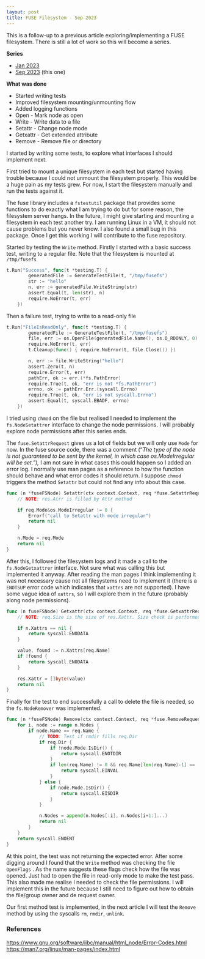 ```yaml
---
layout: post
title: FUSE Filesystem - Sep 2023
---
```

This is a follow-up to a previous article exploring/implementing a FUSE filesystem. There is still a lot of work so this will become a series.

**Series**
- [Jan 2023](https://goamaral.github.io/posts/2023/01/05/fuse-filesystem)
- [Sep 2023](https://goamaral.github.io/posts/2023/09/23/fuse-filesystem) (this one)

**What was done**
- Started writing tests
- Improved filesystem mounting/unmounting flow
- Added logging functions
- Open - Mark node as open
- Write - Write data to a file
- Setattr - Change node mode
- Getxattr - Get extended attribute
- Remove - Remove file or directory

I started by writing some tests, to explore what interfaces I should implement next.

First tried to mount a unique filesystem in each test but started having trouble because I could not unmount the filesystem properly. This would be a huge pain as my tests grew. For now, I start the filesystem manually and run the tests against it.

The fuse library includes a `fstestutil` package that provides some functions to do exactly what I am trying to do but for some reason, the filesystem server hangs. In the future, I might give starting and mounting a filesystem in each test another try. I am running Linux in a VM, it should not cause problems but you never know. I also found a small bug in this package. Once I get this working I will contribute to the fuse repository.

Started by testing the `Write` method. Firstly I started with a basic success test, writing to a regular file. Note that the filesystem is mounted at `/tmp/fusefs`

```go
t.Run("Success", func(t *testing.T) {
		generatedFile := GenerateTestFile(t, "/tmp/fusefs")
		str := "hello"
		n, err := generatedFile.WriteString(str)
		assert.Equal(t, len(str), n)
		require.NoError(t, err)
	})
```

Then a failure test, trying to write to a read-only file

```go
t.Run("FileIsReadOnly", func(t *testing.T) {
		generatedFile := GenerateTestFile(t, "/tmp/fusefs")
		file, err := os.OpenFile(generatedFile.Name(), os.O_RDONLY, 0)
		require.NoError(t, err)
		t.Cleanup(func() { require.NoError(t, file.Close()) })

		n, err := file.WriteString("hello")
		assert.Zero(t, n)
		require.Error(t, err)
		pathErr, ok := err.(*fs.PathError)
		require.True(t, ok, "err is not *fs.PathError")
		errno, ok := pathErr.Err.(syscall.Errno)
		require.True(t, ok, "err is not syscall.Errno")
		assert.Equal(t, syscall.EBADF, errno)
	})
```

I tried using `chmod` on the file but realised I needed to implement the `fs.NodeSetattrer` interface to change the node permissions. I will probably explore node permissions after this series ends.

The `fuse.SetattrRequest` gives us a lot of fields but we will only use `Mode` for now. In the fuse source code, there was a comment (“*The type of the node is not guaranteed to be sent by the kernel, in which case os.ModeIrregular will be set.”),* I am not sure in what cases this could happen so I added an error log. I normally use man pages as a reference to how the function should behave and what error codes it should return. I suppose `chmod` triggers the method `Setattr` but could not find any info about this case.

```go
func (n *fuseFSNode) Setattr(ctx context.Context, req *fuse.SetattrRequest, resp *fuse.SetattrResponse) error {
	// NOTE: res.Atrr is filled by Attr method

	if req.Mode&os.ModeIrregular != 0 {
		Errorf("call to Setattr with mode irregular")
		return nil
	}

	n.Mode = req.Mode
	return nil
}
```

After this, I followed the filesystem logs and it made a call to the `fs.NodeGetxattrer` interface. Not sure what was calling this but implemented it anyway. After reading the man pages I think implementing it was not necessary cause not all filesystems need to implement it (there is a `ENOTSUP` error code which indicates that `xattrs` are not supported). I have some vague idea of `xattrs`, so I will explore them in the future (probably along node permissions).

```go
func (n fuseFSNode) Getxattr(ctx context.Context, req *fuse.GetxattrRequest, res *fuse.GetxattrResponse) error {
	// NOTE: req.Size is the size of res.Xattr. Size check is performed by fuse library

	if n.Xattrs == nil {
		return syscall.ENODATA
	}

	value, found := n.Xattrs[req.Name]
	if !found {
		return syscall.ENODATA
	}

	res.Xattr = []byte(value)
	return nil
}
```

Finally for the test to end successfully a call to delete the file is needed, so the `fs.NodeRemover` was implemented.

```go
func (n *fuseFSNode) Remove(ctx context.Context, req *fuse.RemoveRequest) error {
	for i, node := range n.Nodes {
		if node.Name == req.Name {
			// TODO: Test if rmdir fills req.Dir
			if req.Dir {
				if !node.Mode.IsDir() {
					return syscall.ENOTDIR
				}
				if len(req.Name) != 0 && req.Name[len(req.Name)-1] == '.' {
					return syscall.EINVAL
				}
			} else {
				if node.Mode.IsDir() {
					return syscall.EISDIR
				}
			}

			n.Nodes = append(n.Nodes[:i], n.Nodes[i+1:]...)
			return nil
		}
	}
	return syscall.ENOENT
}
```

At this point, the test was not returning the expected error. After some digging around I found that the `Write` method was checking the file `OpenFlags` . As the name suggests these flags check how the file was opened. Just had to open the file in read-only mode to make the test pass. This also made me realise I needed to check the file permissions. I will implement this in the future because I still need to figure out how to obtain the file/group owner and de request owner.

Our first method test is implemented, in the next article I will test the `Remove` method by using the syscalls `rm`, `rmdir`, `unlink`.

### References
https://www.gnu.org/software/libc/manual/html_node/Error-Codes.html
https://man7.org/linux/man-pages/index.html
